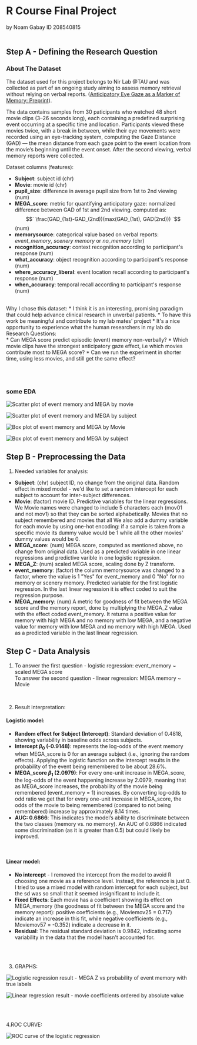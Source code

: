 # R Course Final Project

by Noam Gabay ID 208540815 <br><br>


## Step A - Defining the Research Question


### About The Dataset

The dataset used for this project belongs to Nir Lab @TAU and was collected as part of an ongoing study aiming to assess memory retrieval without relying on verbal reports. ([Anticipatory Eye Gaze as a Marker of Memory: Preprint](https://www.biorxiv.org/content/10.1101/2024.08.14.607869v1)). <br>

The data contains samples from 30 paticipants who watched 48 short movie clips (3–26 seconds long), each containing a predefined surprising event occurring at a specific time and location. Participants viewed these movies twice, with a break in between, while their eye movements were recorded using an eye-tracking system, computing the Gaze Distance (GAD) — the mean distance from each gaze point to the event location from the movie’s beginning until the event onset. After the second viewing, verbal memory reports were collected. <br>

Dataset columns (features):<br>
* **Subject**: subject id (chr)
* **Movie**: movie id (chr)
* **pupil_size**: difference in average pupil size from 1st to 2nd viewing (num)
* **MEGA_score**: metric for quantifying anticipatory gaze: normalized difference between GAD of 1st and 2nd viewing. computed as:
$$` \frac(GAD_(1st)-GAD_(2nd))(max(GAD_(1st), GAD(2nd))) `$$ (num)
* **memorysource**: categorical value based on verbal reports: *event_memory*, *scenery memory* or *no_memory* (chr)
* **recognition_accuracy**: context recognition according to participant's response (num)
* **what_accuracy**: object recognition according to participant's response (num)
* **where_accuracy_liberal**: event location recall according to participant's response (num)
* **when_accuracy**: temporal recall according to participant's response (num)

<br>
Why I chose this dataset:
* I think it is an interesting, promising paradigm that could help advance clinical research in unverbal patients.
* To have this work be meaningful and contribute to my lab mates' project
* It's a nice opportunity to experience what the human researchers in my lab do

<br>
Research Questions: <br>
* Can MEGA score predict episodic (event) memory non-verbally?
* Which movie clips have the strongest anticipatory gaze effect, i.e which movies contribute most to MEGA score?
* Can we run the experiment in shorter time, using less movies, and still get the same effect?

<br><br>

### some EDA

![Scatter plot of event memory and MEGA by movie](https://github.com/lil-Noam/R_Course_2024/blob/main/final_project/MEGA%20by%20movie.jpeg)

![Scatter plot of event memory and MEGA by subject](https://github.com/lil-Noam/R_Course_2024/blob/main/final_project/MEGA%20by%20subject.jpeg)

![Box plot of event memory and MEGA by Movie](https://github.com/lil-Noam/R_Course_2024/blob/main/final_project/Multiple%20Subplots%20by%20movie.jpeg)

![Box plot of event memory and MEGA by subject](https://github.com/lil-Noam/R_Course_2024/blob/main/final_project/Multiple%20Subplots%20by%20subject.jpeg)



## Step B - Preprocessing the Data

1. Needed variables for analysis: <br>
* **Subject**: (chr) subject ID, no change from the original data. Random effect in mixed model - we'd like to set a random intercept for each subject to account for inter-subject differences.
* **Movie**: (factor) movie ID. Predictive variables for the linear regressions. We Movie names were changed to include 5 characters each (mov01 and not mov1) so that they can be sorted alphabetically. Movies that no subject remembered and movies that all  We also add a dummy variable for each movie by using one-hot encoding: if a sample is taken from a specific movie its dummy value would be 1 while all the other movies' dummy values would be 0.
* **MEGA_score**: (num) MEGA score, computed as mentioned above, no change from original data. Used as a predicted variable in one linear regressions and predictive varible in one logistic regression.
* **MEGA_Z**: (num) scaled MEGA score, scaling done by Z transform.
* **event_memory**: (factor) the column memorysource was changed to a factor, where the value is 1 "Yes" for event_memory and 0 "No" for no memory or scenery memory. Predicted variable for the first logistic regression. In the last linear regression it is effect coded to suit the regression purpose.
* **MEGA_memory**: (num) A metric for goodness of fit between the MEGA score and the memory report, done by multiplying the MEGA_Z value with the effect coded event_memory. It returns a positive value for memory with high MEGA and no memory with low MEGA, and a negative value for memory with low MEGA and no memory with high MEGA. Used as a predicted variable in the last linear regression. 




## Step C - Data Analysis

1. To answer the first question - logistic regression: event_memory ~ scaled MEGA score <br>
To answer the second question - linear regression: MEGA memory ~ Movie
<br>

2. Result interpretation:

#### Logistic model: <br>
* **Random effect for Subject (Intercept)**: Standard deviation of 0.4818, showing variability in baseline odds across subjects. <br>
* **Intercept $`\beta_0`$ (-0.9148)**: represents the log-odds of the event memory when MEGA_score is 0 for an average subject (i.e., ignoring the random effects). Applying the logistic function on the intercept results in the probability of the event being remembered to be about 28.6%.<br>
* **MEGA_score $`\beta_1`$ (2.0979)**: For every one-unit increase in MEGA_score, the log-odds of the event happening increase by 2.0979, meaning that as MEGA_score increases, the probability of the movie being remembered (event_memory = 1) increases. By converting log-odds to odd ratio we get that for every one-unit increase in MEGA_score, the odds of the movie to being remembered (compared to not being remembered) increase by approximately 8.14 times. <br>
* **AUC: 0.6866**: This indicates the model’s ability to discriminate between the two classes (memory vs. no memory). An AUC of 0.6866 indicated some discrimination (as it is greater than 0.5) but could likely be improved.
<br>

#### Linear model: <br>
* **No intercept** - I removed the intercept from the model to avoid R choosing one movie as a reference level. Instead, the reference is just 0. I tried to use a mixed model with random intercept for each subject, but the sd was so small that it seemed insignificant to include it. <br> 
* **Fixed Effects**: Each movie has a coefficient showing its effect on MEGA_memory (the goodness of fit between the MEGA score and the memory report): positive coefficients (e.g., Moviemov25 = 0.717) indicate an increase in this fit, while negative coefficients (e.g., Moviemov57 = -0.352) indicate a decrease in it. <br>
* **Residual**: The residual standard deviation is 0.9842, indicating some variability in the data that the model hasn't accounted for.

<br><br>

3. GRAPHS:

![Logistic regression result - MEGA Z vs probability of event memory with true labels](https://github.com/lil-Noam/R_Course_2024/blob/main/final_project/LogPlot.jpeg)


![Linear regression result - movie coefficients ordered by absolute value ](https://github.com/lil-Noam/R_Course_2024/blob/main/final_project/feature_importance.jpeg)

 <br><br>

4.ROC CURVE:

![ROC curve of the logistic regression](https://github.com/lil-Noam/R_Course_2024/blob/main/final_project/ROC_curve_log_result.jpeg)
